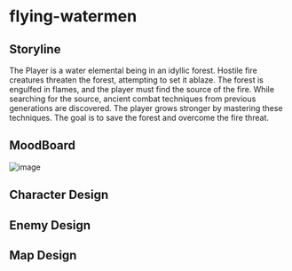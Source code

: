 # flying-watermen

## Storyline
The Player is a water elemental being in an idyllic forest.
Hostile fire creatures threaten the forest, attempting to set it ablaze.
The forest  is engulfed in flames, and the player must find the source of the fire.
While searching for the source, ancient combat techniques from previous generations are discovered.
The player grows stronger by mastering these techniques.
The goal is to save the forest and overcome the fire threat.


## MoodBoard
![image](https://github.com/Malte0/flying-watermen/assets/116385114/15c7aa38-6815-4aab-8cfe-900166cf528a)


## Character Design

## Enemy Design

## Map Design
